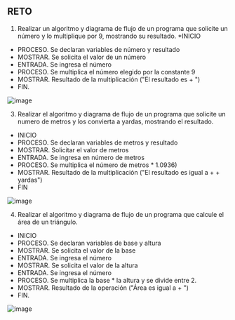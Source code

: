 ## RETO
1. Realizar un algoritmo y diagrama de flujo de un programa que solicite un número y lo multiplique por 9, mostrando su resultado.
*INICIO
* PROCESO. Se declaran variables de número y resultado
* MOSTRAR. Se solicita el valor de un número 
* ENTRADA. Se ingresa el número
* PROCESO. Se multiplica el número elegido por la constante 9
* MOSTRAR. Resultado de la multiplicación ("El resultado es + ")
* FIN.
 
![image](https://user-images.githubusercontent.com/99224635/163030615-a5fec8ea-a683-4646-99bd-49a41f2e5035.png)


3. Realizar el algoritmo y diagrama de flujo de un programa que solicite un numero de metros y los convierta a yardas, mostrando el resultado.
* INICIO
* PROCESO. Se declaran variables de metros y resultado
* MOSTRAR. Solicitar el valor de metros
* ENTRADA. Se ingresa en número de metros
* PROCESO. Se multiplica el número de metros * 1.0936)
* MOSTRAR. Resultado de la multiplicación ("El resultado es igual a + + yardas")
* FIN

![image](https://user-images.githubusercontent.com/99224635/163032821-2ff851dd-a346-4315-9a21-2d01be69dc5c.png)


4. Realizar el algoritmo y diagrama de flujo de un programa que calcule el área de un triángulo.
* INICIO
* PROCESO. Se declaran variables de base y altura
* MOSTRAR. Se solicita el valor de la base 
* ENTRADA. Se ingresa el número
* MOSTRAR. Se solicita el valor de la altura 
* ENTRADA. Se ingresa el número
* PROCESO. Se multiplica la base * la altura y se divide entre 2.
* MOSTRAR. Resultado de la operación ("Área es igual a + ") 
* FIN.

![image](https://user-images.githubusercontent.com/99224635/163034919-aa6643bc-87bc-4a4b-b5db-e896b8a30b23.png)
